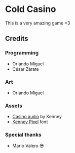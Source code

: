 ﻿# Cold Casino

This is a very amazing game <3

## Credits

### Programming

- Orlando Miguel
- César Zárate

### Art

- Orlando Miguel

### Assets

- [Casino audio](https://kenney.nl/assets/casino-audio) by Kenney
- [Kenney Pixel](https://kenney.nl/assets/kenney-fonts) font

### Special thanks

- Mario Valero 😎
